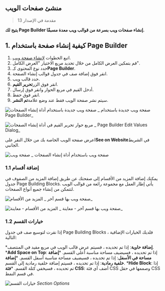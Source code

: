 ## منشئ صفحات الويب

> مقدمة في الإصدار 13

**يتيح لك Page Builder إنشاء صفحات ويب بسرعة من قوالب ويب معدة مسبقًا.**

## 1. كيفية إنشاء صفحة باستخدام Page Builder

1. اتبع الخطوات [لإنشاء صفحة ويب](https://docs.erpnext.com/docs/v13/user/manual/en/website/web-page).
2. قم بتمكين العرض الكامل من خلال تحديد مربع الاختيار "العرض الكامل".
3. حدد نوع المحتوى كـ**Page Builder**.
4. انقر فوق إضافة صف في جدول قوالب إنشاء الصفحة.
5. حدد قالب ويب.
6. انقر فوق الزر**تحرير القيم**.
7. أدخل القيم في مربع الحوار وانقر فوق إرسال.
8. انقر فوق حفظ.
9. سيتم نشر صفحة الويب فقط عند وضع علامة**تم النشر**.

![صفحة ويب جديدة باستخدام أداة إنشاء الصفحات](https://docs.erpnext.com/files/new-web-page-with-page-builder.png) _ صفحة ويب جديدة باستخدام Page Builder_

![مربع حوار تحرير القيم في أداة إنشاء الصفحات](https://docs.erpnext.com/files/page-builder-edit-values-dialog.png) _ Page Builder Edit Values ​​Dialog_

اعرض صفحة الويب الخاصة بك من خلال النقر على**See on Website**في الشريط الجانبي.

![صفحة ويب](https://docs.erpnext.com/files/web-page-with-page-builder-preview.png) _ صفحة ويب باستخدام أداة إنشاء الصفحات

### 1.1 إضافة أقسام

يمكنك إضافة المزيد من الأقسام إلى صفحتك عن طريق إضافة المزيد من الصفوف في جدول Page Building Blocks. يأتي إطار العمل مع مجموعة رائعة من قوالب الويب لتتمكن من إنشاء جميع أنواع الصفحات.

![المزيد من الأقسام](https://docs.erpnext.com/files/web-page-with-more-sections.png) _ صفحة ويب بها قسم آخر_

![المزيد من الأقسام - معاينة](https://docs.erpnext.com/files/web-page-with-more-sections-preview.png) _ صفحة ويب بها قسم آخر - معاينة_

### 1.2 خيارات القسم

إذا نقرت لتوسيع صف في جدول Page Building Blocks ، فلديك الخيارات الإضافية التالية:

***إضافة حاوية**: إذا تم تحديده ، فسيتم عرض قالب الويب في مربع مقيد في المنتصف.
***Add Space on Top**: إذا تم تحديده ، فسيضيف مساحة مناسبة أعلى القسم.
***إضافة مساحة في الأسفل**: إذا تم تحديده ، فسيضيف مساحة مناسبة أسفل القسم.
***إضافة خلفية رمادية**: إذا تم تحديده ، فسيتم إضافة خلفية رمادية إلى القسم.
***Hide Block**: إذا تم تحديده ، فسيخفي كتلة القسم.
***فئة CSS**: أضف أي فئة CSS وصممها في حقل CSS في قسم النمط.

![خيارات القسم](https://docs.erpnext.com/files/page-builder-section-options.png) _Section Options_